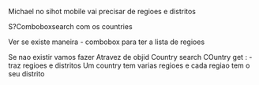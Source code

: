 Michael no sihot mobile vai precisar de regioes e distritos

S?Comboboxsearch com os countries

Ver se existe maneira - combobox para ter a lista de regioes

Se nao existir vamos fazer 
Atravez de objid
Country search 
COuntry get : - traz regioes e distritos
Um country tem varias regioes e cada regiao tem o seu distrito
